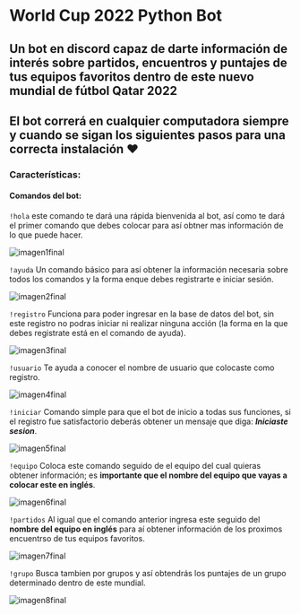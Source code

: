 # World Cup 2022 Python Bot

## Un bot en discord capaz de darte información de interés sobre partidos, encuentros y puntajes de tus equipos favoritos dentro de este nuevo mundial de fútbol Qatar 2022

El bot correrá en cualquier computadora siempre y cuando se sigan los siguientes pasos para una correcta instalación ♥
---
### Características:

#### Comandos del bot:

`!hola` este comando te dará una rápida bienvenida al bot, así como te dará el primer comando que debes colocar para así obtner mas información de lo que puede hacer.

![imagen1final](https://drive.google.com/file/d/1EsfpHQDQvb3lFzTbTykrghVihTvxVM9Q/view?usp=share_link)

`!ayuda` Un comando básico para así obtener la información necesaria sobre todos los comandos y la forma enque debes registrarte e iniciar sesión.

![imagen2final](https://drive.google.com/file/d/1gQUnHu6Lr6wLdL6XLLLfMVA6sL6IiB9s/view?usp=share_link)

`!registro` Funciona para poder ingresar en la base de datos del bot, sin este registro no podras iniciar ni realizar ninguna acción (la forma en la que debes registrate está en el comando de ayuda).

![imagen3final](https://drive.google.com/file/d/1yVgWBRjvzdM1r0CjSLy2-9S0617IZwjb/view?usp=sharing)

`!usuario` Te ayuda a conocer el nombre de usuario que colocaste como registro.

![imagen4final](https://drive.google.com/file/d/1Lr4OQ4rLCeW0LRZmR88BpKBfq14J1xYa/view?usp=share_link)

`!iniciar` Comando simple para que el bot de inicio a todas sus funciones, si el registro fue satisfactorio deberás obtener un mensaje que diga: ***_Iniciaste sesion_***.

![imagen5final](https://drive.google.com/file/d/1bcB3qw75hPDoDmb1LYpvcHCOed89EkPi/view?usp=share_link)

`!equipo` Coloca este comando seguido de el equipo del cual quieras obtener información; es **importante que el nombre del equipo que vayas a colocar este en inglés**.

![imagen6final](https://drive.google.com/file/d/1BwKY9ilwW7rQr-IQx3Zr2m1hvP1PCs_t/view?usp=share_link)

`!partidos` Al igual que el comando anterior ingresa este seguido del **nombre del equipo en inglés** para aí obtener información de los proximos encuentrso de tus equipos favoritos.

![imagen7final](https://drive.google.com/file/d/19wZg-TtR4laQtXNaJJ2zRugGWdI9hHa1/view?usp=share_link)

`!grupo` Busca tambien por grupos y así obtendrás los puntajes de un grupo determinado dentro de este mundial.

![imagen8final](https://drive.google.com/file/d/1uC_F6pxlKYAqdd414bCwDXpgNeZVGK-m/view?usp=share_link)


